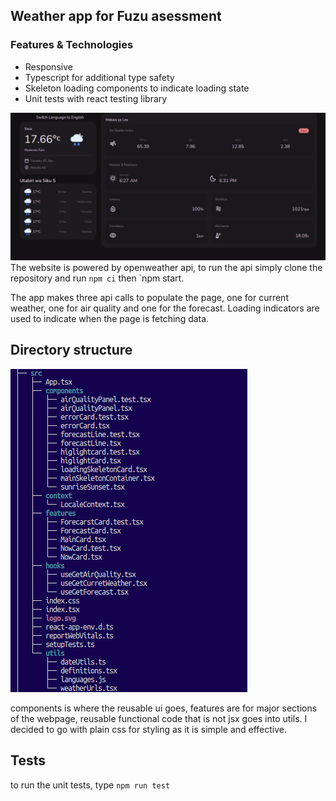## Weather app for Fuzu asessment

### Features & Technologies
- Responsive
- Typescript for additional type safety
- Skeleton loading components to indicate loading state
- Unit tests with react testing library 


![homepage](weather_app.png)
The website is powered by openweather api, to run the api simply clone the repository and run  `npm ci` then `npm start.

The app makes three api calls to populate the page, one for current weather, one for air quality and one for the forecast. Loading indicators are used to indicate when the page is fetching data. 

## Directory structure
![homepage](directory.png)

components is where the reusable ui goes, features are for major sections of the webpage, reusable functional code that is not jsx goes into utils. I decided to go with plain css for styling as it is simple and effective.

## Tests
to run the unit tests, type `npm run test`
